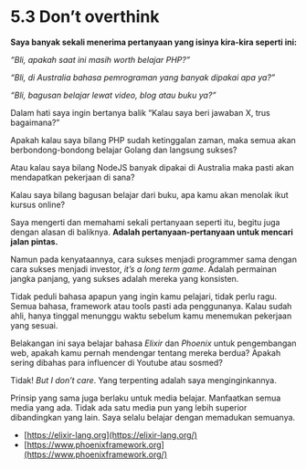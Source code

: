 # 5.3 Don’t overthink

**Saya banyak sekali menerima pertanyaan yang isinya kira-kira seperti ini:**

_“Bli, apakah saat ini masih worth belajar PHP?”_

_“Bli, di Australia bahasa pemrograman yang banyak dipakai apa ya?”_

_“Bli, bagusan belajar lewat video, blog atau buku ya?”_

Dalam hati saya ingin bertanya balik “Kalau saya beri jawaban X, trus bagaimana?”

Apakah kalau saya bilang PHP sudah ketinggalan zaman, maka semua akan berbondong-bondong belajar Golang dan langsung sukses?

Atau kalau saya bilang NodeJS banyak dipakai di Australia maka pasti akan mendapatkan pekerjaan di sana?

Kalau saya bilang bagusan belajar dari buku, apa kamu akan menolak ikut kursus online?

Saya mengerti dan memahami sekali pertanyaan seperti itu, begitu juga dengan alasan di baliknya. **Adalah pertanyaan-pertanyaan untuk mencari jalan pintas.**

Namun pada kenyataannya, cara sukses menjadi programmer sama dengan cara sukses menjadi investor, _it’s a long term game_. Adalah permainan jangka panjang, yang sukses adalah mereka yang konsisten.

Tidak peduli bahasa apapun yang ingin kamu pelajari, tidak perlu ragu. Semua bahasa, framework atau tools pasti ada penggunanya. Kalau sudah ahli, hanya tinggal menunggu waktu sebelum kamu menemukan pekerjaan yang sesuai.

Belakangan ini saya belajar bahasa _Elixir_ dan _Phoenix_ untuk pengembangan web, apakah kamu pernah mendengar tentang mereka berdua? Apakah sering dibahas para influencer di Youtube atau sosmed?

Tidak! _But I don’t care_. Yang terpenting adalah saya menginginkannya.

Prinsip yang sama juga berlaku untuk media belajar. Manfaatkan semua media yang ada. Tidak ada satu media pun yang lebih superior dibandingkan yang lain. Saya selalu belajar dengan memadukan semuanya.

* [https://elixir-lang.org](https://elixir-lang.org/)
* [https://www.phoenixframework.org](https://www.phoenixframework.org/)
